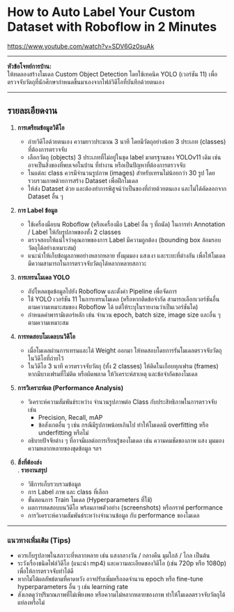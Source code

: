 # How to Auto Label Your Custom Dataset with Roboflow in 2 Minutes

https://www.youtube.com/watch?v=SDV6Gz0suAk


---

**หัวข้อโจทย์การบ้าน:**  
ให้ทดลองสร้างโมเดล Custom Object Detection โดยใช้เทคนิค YOLO (เวอร์ชัน 11) เพื่อตรวจจับวัตถุที่นักศึกษากำหนดขึ้นมาเองจากไฟล์วิดีโอที่บันทึกด้วยตนเอง

---

## **รายละเอียดงาน**

1. **การเตรียมข้อมูลวิดีโอ**  
   - ถ่ายวิดีโอด้วยตนเอง ความยาวประมาณ 3 นาที โดยมีวัตถุอย่างน้อย 3 ประเภท (classes) ที่ต้องการตรวจจับ  
   - เลือกวัตถุ (objects) 3 ประเภทที่ไม่อยู่ในชุด label มาตรฐานของ YOLOv11 เดิม เช่น อาจเป็นสิ่งของที่พบเจอในบ้าน ที่ทำงาน หรือเป็นปัญหาที่ต้องการตรวจจับ  
   - ในแต่ละ class ควรมีจำนวนรูปภาพ (images) สำหรับเทรนไม่น้อยกว่า 30 รูป โดยรวบรวมภาพด้วยการสร้าง Dataset เพื่อฝึกโมเดล
   - ให้ส่ง Dataset ด้วย และต้องทำการพิสูจน์ว่าเป็นของที่ถ่ายด้วยตนเอง และไม่ได้คัดลอกจาก Dataset อื่น ๆ

2. **การ Label ข้อมูล**  
   - ใช้เครื่องมือบน Roboflow (หรือเครื่องมือ Label อื่น ๆ ที่ถนัด) ในการทำ Annotation / Label ให้กับรูปภาพของทั้ง 2 classes  
   - ตรวจสอบให้แน่ใจว่าคุณภาพของการ Label มีความถูกต้อง (bounding box ล้อมรอบวัตถุได้อย่างเหมาะสม)  
   - แนะนำให้เก็บข้อมูลภาพอย่างหลากหลาย ทั้งมุมมอง แสงเงา และระยะที่ต่างกัน เพื่อให้โมเดลมีความสามารถในการตรวจจับวัตถุได้หลากหลายสภาวะ

3. **การเทรนโมเดล YOLO**  
   - อัปโหลดชุดข้อมูลไปยัง Roboflow และตั้งค่า Pipeline เพื่อจัดการ  
   - ใช้ YOLO เวอร์ชัน 11 ในการเทรนโมเดล (หรือหากติดข้อจำกัด สามารถเลือกเวอร์ชันอื่นตามความเหมาะสมของ Roboflow ได้ แต่ให้ระบุในรายงานว่าเป็นเวอร์ชันใด)  
   - กำหนดค่าพารามิเตอร์หลัก เช่น จำนวน epoch, batch size, image size และอื่น ๆ ตามความเหมาะสม

4. **การทดสอบโมเดลบนวิดีโอ**  
   - เมื่อโมเดลผ่านการเทรนและได้ Weight ออกมา ให้ทดสอบโดยการรันโมเดลตรวจจับวัตถุในวิดีโอที่ถ่ายไว้  
   - ในวิดีโอ 3 นาที ควรตรวจจับวัตถุ (ทั้ง 2 classes) ให้ติดในเกือบทุกเฟรม (frames) หากมีบางเฟรมที่ไม่ติด หรือผิดพลาด ให้วิเคราะห์สาเหตุ และข้อจำกัดของโมเดล

5. **การวิเคราะห์ผล (Performance Analysis)**  
   - วิเคราะห์ความสัมพันธ์ระหว่าง จำนวนรูปภาพต่อ Class กับประสิทธิภาพในการตรวจจับ เช่น  
     - Precision, Recall, mAP  
     - ข้อสังเกตอื่น ๆ เช่น กรณีมีรูปภาพน้อยเกินไป ทำให้โมเดลมี overfitting หรือ underfitting หรือไม่  
   - อธิบายปัจจัยต่าง ๆ ที่อาจมีผลต่อการเรียนรู้ของโมเดล เช่น ความคมชัดของภาพ แสง มุมมอง ความหลากหลายของชุดข้อมูล ฯลฯ

6. **สิ่งที่ต้องส่ง**  
   . **รายงานสรุป**  
      - วิธีการเก็บรวบรวมข้อมูล  
      - การ Label ภาพ และ class ที่เลือก  
      - ขั้นตอนการ Train โมเดล (Hyperparameters ที่ใช้)  
      - ผลการทดสอบบนวิดีโอ พร้อมภาพตัวอย่าง (screenshots) หรือกราฟ performance  
      - การวิเคราะห์ความสัมพันธ์ระหว่างจำนวนข้อมูล กับ performance ของโมเดล  
     
   
---

### **แนวทางเพิ่มเติม (Tips)**  
- ควรเก็บรูปภาพในสภาวะที่หลากหลาย เช่น แสงกลางวัน / กลางคืน มุมใกล้ / ไกล เป็นต้น  
- ระวังเรื่องชนิดไฟล์วิดีโอ (แนะนำ mp4) และความละเอียดของวิดีโอ (เช่น 720p หรือ 1080p) เพื่อให้การตรวจจับทำได้ดี  
- หากไม่ได้ผลลัพธ์ตามที่คาดหวัง อาจปรับเพิ่มหรือลดจำนวน epoch หรือ fine-tune hyperparameters อื่น ๆ เช่น learning rate  
- สังเกตดูว่าปริมาณภาพที่ไม่เพียงพอ หรือความไม่หลากหลายของภาพ ทำให้โมเดลตรวจจับวัตถุได้แย่ลงหรือไม่

